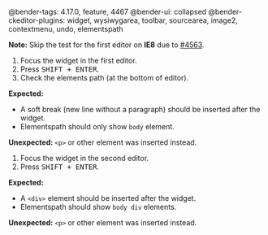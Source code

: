 @bender-tags: 4.17.0, feature, 4467
@bender-ui: collapsed
@bender-ckeditor-plugins: widget, wysiwygarea, toolbar, sourcearea, image2, contextmenu, undo, elementspath

**Note:** Skip the test for the first editor on **IE8** due to [#4563](https://github.com/ckeditor/ckeditor4/issues/4563).

1. Focus the widget in the first editor.
1. Press <kbd>SHIFT + ENTER</kbd>.
1. Check the elements path (at the bottom of editor).

  **Expected:**

  * A soft break (new line without a paragraph) should be inserted after the widget.
  * Elementspath should only show `body` element.

  **Unexpected:** `<p>` or other element was inserted instead.

1. Focus the widget in the second editor.
1. Press <kbd>SHIFT + ENTER</kbd>.

  **Expected:**

  * A `<div>` element should be inserted after the widget.
  * Elementspath should show `body div` elements.

  **Unexpected:** `<p>` or other element was inserted instead.
